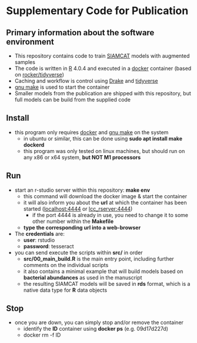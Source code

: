 # Supplementary Code for Publication

## Primary information about the software environment
- This repository contains code to train [SIAMCAT](https://siamcat.embl.de) models with augmented samples
- The code is written in [R](https://www.r-project.org) 4.0.4 and executed in a [docker](https://www.docker.com) container (based on [rocker/tidyverse](https://hub.docker.com/r/rocker/verse))
- Caching and workflow is control using [Drake](https://books.ropensci.org/drake/) and [tidyverse](https://www.tidyverse.org)
- [gnu make](https://www.gnu.org/software/make/) is used to start the container
- Smaller models from the publication are shipped with this repository, but full models can be build from the supplied code

## Install
- this program only requires [docker](https://www.docker.com) and [gnu make](https://www.gnu.org/software/make/) on the system
  - in ubuntu or similar, this can be done using **sudo apt install make dockerd**
  - this program was only tested on linux machines, but should run on any x86 or x64 system, **but NOT M1 processors**

## Run
- start an r-studio server within this repository: **make env**
  - this command will download the docker image & start the container
  - it will also inform you about the **url** at which the container has been started ([localhost:4444](http://localhost:4444) or [lcc_rserver:4444](http://lcc_rserver:4444))
  	- if the port 4444 is already in use, you need to change it to some other number within the **Makefile**
  - **type the corresponding url into a web-browser**
- The **credentials** are:
  - **user**: rstudio
  - **password**: tesseract
- you can send execute the scripts within **src/** in order
  - **src/00_main_build.R** is the main entry point, including further comments on the individual scripts
  - it also contains a minimal example that will build models based on **bacterial abundances** as used in the manuscript
  - the resulting SIAMCAT models will be saved in **rds** format, which is a native data type for **R** data objects

## Stop
- once you are down, you can simply stop and/or remove the container
  - identify the **ID** container using **docker ps** (e.g. 09d17d227d)
  - docker rm -f ID

